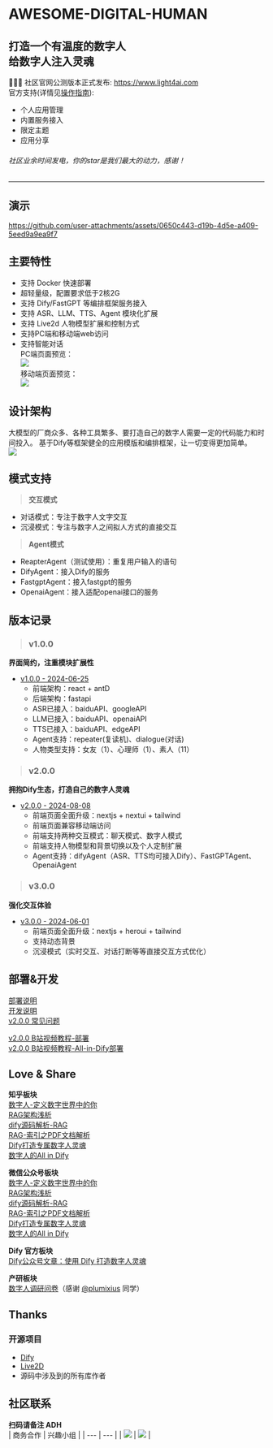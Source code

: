 # AWESOME-DIGITAL-HUMAN
**打造一个有温度的数字人**  
**给数字人注入灵魂**  
---  
🎉🎉🎉 社区官网公测版本正式发布: https://www.light4ai.com  
官方支持(详情见[操作指南](https://light4ai.feishu.cn/docx/XmGFd5QJwoBdDox8M7zcAcRJnje)):  
* 个人应用管理  
* 内置服务接入  
* 限定主题  
* 应用分享
###### *社区业余时间发电，你的star是我们最大的动力，感谢！*
---  

## 演示
https://github.com/user-attachments/assets/0650c443-d19b-4d5e-a409-5eed9a9ea9f7

## 主要特性
* 支持 Docker 快速部署
* 超轻量级，配置要求低于2核2G
* 支持 Dify/FastGPT 等编排框架服务接入
* 支持 ASR、LLM、TTS、Agent 模块化扩展
* 支持 Live2d 人物模型扩展和控制方式
* 支持PC端和移动端web访问
* 支持智能对话  
PC端页面预览：  
![](./assets/pc_web.png)  
移动端页面预览：  
![](./assets/phone_web.png)

## 设计架构
大模型的厂商众多、各种工具繁多、要打造自己的数字人需要一定的代码能力和时间投入。
基于Dify等框架健全的应用模版和编排框架，让一切变得更加简单。  
![](./assets/arch.png)

## 模式支持
> **交互模式**  
* 对话模式：专注于数字人文字交互  
* 沉浸模式：专注与数字人之间拟人方式的直接交互  
> **Agent模式**
* ReapterAgent（测试使用）：重复用户输入的语句  
* DifyAgent：接入Dify的服务  
* FastgptAgent：接入fastgpt的服务  
* OpenaiAgent：接入适配openai接口的服务  

## 版本记录
> ### v1.0.0
**界面简约，注重模块扩展性**
* [v1.0.0 - 2024-06-25](https://github.com/wan-h/awesome-digital-human-live2d/tree/v1.0.0)
  * 前端架构：react + antD
  * 后端架构：fastapi
  * ASR已接入：baiduAPI、googleAPI
  * LLM已接入：baiduAPI、openaiAPI
  * TTS已接入：baiduAPI、edgeAPI
  * Agent支持：repeater(复读机)、dialogue(对话)
  * 人物类型支持：女友（1）、心理师（1）、素人（11）
> ### v2.0.0
**拥抱Dify生态，打造自己的数字人灵魂**
* [v2.0.0 - 2024-08-08](https://github.com/wan-h/awesome-digital-human-live2d/tree/v2.0.0)
  * 前端页面全面升级：nextjs + nextui + tailwind
  * 前端页面兼容移动端访问
  * 前端支持两种交互模式：聊天模式、数字人模式
  * 前端支持人物模型和背景切换以及个人定制扩展
  * Agent支持：difyAgent（ASR、TTS均可接入Dify）、FastGPTAgent、OpenaiAgent
> ### v3.0.0
**强化交互体验**
* [v3.0.0 - 2024-06-01](https://github.com/wan-h/awesome-digital-human-live2d/tree/main)
  * 前端页面全面升级：nextjs + heroui + tailwind
  * 支持动态背景
  * 沉浸模式（实时交互、对话打断等等直接交互方式优化）

## 部署&开发
[部署说明](./docs/deploy_instrction.md)  
[开发说明](./docs/developer_instrction.md)  
[v2.0.0 常见问题](./docs/Q&A.md)  

[v2.0.0 B站视频教程-部署](https://www.bilibili.com/video/BV1szePeaEak/)  
[v2.0.0 B站视频教程-All-in-Dify部署](https://www.bilibili.com/video/BV1kZWvesE25/)

## Love & Share
**知乎板块**  
[数字人-定义数字世界中的你](https://zhuanlan.zhihu.com/p/676746017)  
[RAG架构浅析](https://zhuanlan.zhihu.com/p/703262854)  
[dify源码解析-RAG](https://zhuanlan.zhihu.com/p/704341817)  
[RAG-索引之PDF文档解析](https://zhuanlan.zhihu.com/p/707271297)  
[Dify打造专属数字人灵魂](https://zhuanlan.zhihu.com/p/714961925)  
[数字人的All in Dify](https://zhuanlan.zhihu.com/p/716359038)
  
**微信公众号板块**  
[数字人-定义数字世界中的你](https://mp.weixin.qq.com/s/SQvFysHO8daN0HMA0AaJZw)  
[RAG架构浅析](https://mp.weixin.qq.com/s/4iWrJonD8_kjxw4ILibzSw)  
[dify源码解析-RAG](https://mp.weixin.qq.com/s/muCTFTWLY8j5UtxwCaW93A)  
[RAG-索引之PDF文档解析](https://mp.weixin.qq.com/s/innbTL6aeOsl9vyJSN6yBw)  
[Dify打造专属数字人灵魂](https://mp.weixin.qq.com/s/3B4YgYjDY42DNTgE76XOtw)  
[数字人的All in Dify](https://mp.weixin.qq.com/s/Uf17jWpjVzAfzX42TP09gw)

**Dify 官方板块**  
[Dify公众号文章：使用 Dify 打造数字人灵魂](https://mp.weixin.qq.com/s?__biz=Mzg5MDkyOTY3NA==&mid=2247486070&idx=3&sn=0911ba8723278a83c1554afd2de861ab&chksm=cefc58effe2456e39a9f0f0afac4ec5447bb1aafff42a68d05b2a3f523baae299b93d7ae6ff9&mpshare=1&scene=1&srcid=1021NXKMC2W697dCXEwqsCkN&sharer_shareinfo=93041ce9bdefcde0aa121d27a3f3f6dd&sharer_shareinfo_first=8c8f03435bc9af5236a4505b831d1388&exportkey=n_ChQIAhIQQaNAHzm7bGdYinsq2L2zbRKfAgIE97dBBAEAAAAAANTKKNX7j3cAAAAOpnltbLcz9gKNyK89dVj0%2F3Ojxo5%2FA9C00dmnAyJraAwSYIfMr4csl8xZvE%2FSwCi3nKbPJZ4mnLdQdVm2EQP2SNJQIMUqV1PGB%2BGpSSdjOs6L7ejtFS9GCpkr6LMmAKVW904Tu4tGhZwjaU14QjLRGXZ7rQEKMOQjdQTyDf%2BluwFEDAXlLMozezq6ypTwXIu0HoLjs4Q6x4gtHS%2BpH6vhOfGgR7LtVbZcXAFFWokyvREiMuHayOSrjtpDD9CQK5KYELY7Ejd%2B48JRj7dRJZiAGebg2KRYtB7%2BpJqgyKaNO4mCcT%2BT9KjHq4WIssWaF0Vq5G4D2el%2FhIgfuEpreoR1hUKOMkcBiAXZ&acctmode=0&pass_ticket=Tg8MLw6UPqgdcjRxs7YP26i09LNlJcKEH%2Bw9YwPdaE4OzNwhW7RbDzgVM3X5rkY1&wx_header=0#rd)

**产研板块**  
[数字人调研问卷](https://ec5cjmeodk.feishu.cn/share/base/dashboard/shrcnu1DNMUCTU18f5tF2q9qoQh)（感谢 [@plumixius](https://github.com/plumixius) 同学）

## Thanks
### 开源项目
* [Dify](https://github.com/langgenius/dify)  
* [Live2D](https://github.com/Live2D)  
* 源码中涉及到的所有库作者

## 社区联系
**扫码请备注 ADH**    
| 商务合作 | 兴趣小组 |
| --- | --- |
| ![](assets/wechat_2.png) | ![](assets/wechat_1.png) |